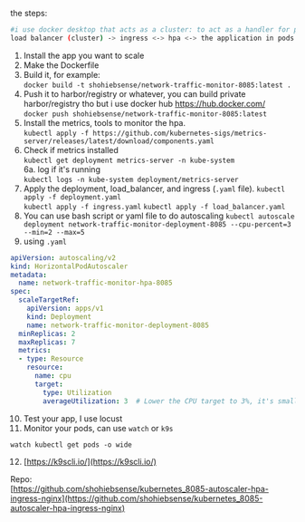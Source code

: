 the steps:

```bash
#i use docker desktop that acts as a cluster: to act as a handler for public domain of the app)
load balancer (cluster) -> ingress <-> hpa <-> the application in pods
```

1. Install the app you want to scale
2. Make the Dockerfile
3. Build it, for example:  
`docker build -t shohiebsense/network-traffic-monitor-8085:latest .`
4. Push it to harbor/registry or whatever, you can build private harbor/registry tho but i use docker hub https://hub.docker.com/  
`docker push shohiebsense/network-traffic-monitor-8085:latest`
5. Install the metrics, tools to monitor the hpa.  
`kubectl apply -f https://github.com/kubernetes-sigs/metrics-server/releases/latest/download/components.yaml`
6. Check if metrics installed  
`kubectl get deployment metrics-server -n kube-system`  
6a. log if it's running  
`kubectl logs -n kube-system deployment/metrics-server`
8. Apply the deployment, load_balancer, and ingress (`.yaml` file).
`kubectl apply -f deployment.yaml`  
`kubectl apply -f ingress.yaml`
`kubectl apply -f load_balancer.yaml`  
9. You can use bash script or yaml file to do autoscaling
`kubectl autoscale deployment network-traffic-monitor-deployment-8085 --cpu-percent=3 --min=2 --max=5`
10. using `.yaml`  
```.yaml
apiVersion: autoscaling/v2
kind: HorizontalPodAutoscaler
metadata:
  name: network-traffic-monitor-hpa-8085
spec:
  scaleTargetRef:
    apiVersion: apps/v1
    kind: Deployment
    name: network-traffic-monitor-deployment-8085
  minReplicas: 2
  maxReplicas: 7
  metrics:
  - type: Resource
    resource:
      name: cpu
      target:
        type: Utilization
        averageUtilization: 3  # Lower the CPU target to 3%, it's small i know, to see the scaling by generating new pods in action
```
10. Test your app, I use locust
11. Monitor your pods, can use `watch` or `k9s`
```
watch kubectl get pods -o wide
```
12. [https://k9scli.io/](https://k9scli.io/)  


Repo:  
[https://github.com/shohiebsense/kubernetes_8085-autoscaler-hpa-ingress-nginx](https://github.com/shohiebsense/kubernetes_8085-autoscaler-hpa-ingress-nginx)


